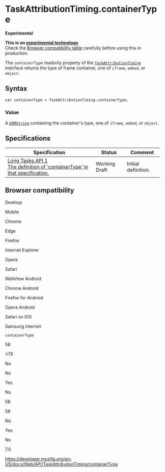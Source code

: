 TaskAttributionTiming.containerType
===================================

**Experimental**

**This is an [experimental technology](https://developer.mozilla.org/en-US/docs/MDN/Guidelines/Conventions_definitions#experimental)**  
Check the [Browser compatibility table](#browser_compatibility) carefully before using this in production.

The `containerType` readonly property of the [`TaskAttributionTiming`](../taskattributiontiming) interface returns the type of frame container, one of `iframe`, `embed`, or `object`.

Syntax
------

    var containerType = TaskAttributionTiming.containerType;

### Value

A [`DOMString`](../domstring) containing the container's type, one of `iframe`, `embed`, or `object`.

Specifications
--------------

<table><thead><tr class="header"><th>Specification</th><th>Status</th><th>Comment</th></tr></thead><tbody><tr class="odd"><td><a href="https://w3c.github.io/longtasks/#dom-taskattributiontiming-containertype">Long Tasks API 1<br />
<span class="small">The definition of 'containerType' in that specification.</span></a></td><td><span class="spec-wd">Working Draft</span></td><td>Initial definition.</td></tr></tbody></table>

Browser compatibility
---------------------

Desktop

Mobile

Chrome

Edge

Firefox

Internet Explorer

Opera

Safari

WebView Android

Chrome Android

Firefox for Android

Opera Android

Safari on IOS

Samsung Internet

`containerType`

58

≤79

No

No

Yes

No

58

58

No

Yes

No

7.0

<a href="https://developer.mozilla.org/en-US/docs/Web/API/TaskAttributionTiming/containerType" class="_attribution-link">https://developer.mozilla.org/en-US/docs/Web/API/TaskAttributionTiming/containerType</a>
